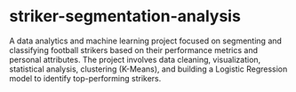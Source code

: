 # striker-segmentation-analysis
A data analytics and machine learning project focused on segmenting and classifying football strikers based on their performance metrics and personal attributes. The project involves data cleaning, visualization, statistical analysis, clustering (K-Means), and building a Logistic Regression model to identify top-performing strikers.
